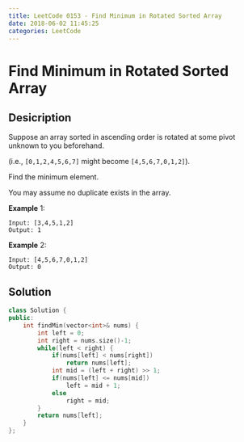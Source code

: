 ```yaml
---
title: LeetCode 0153 - Find Minimum in Rotated Sorted Array
date: 2018-06-02 11:45:25
categories: LeetCode
---
```

# Find Minimum in Rotated Sorted Array

<!--more-->

## Desicription

Suppose an array sorted in ascending order is rotated at some pivot unknown to you beforehand.

(i.e.,  `[0,1,2,4,5,6,7]` might become  `[4,5,6,7,0,1,2]`).

Find the minimum element.

You may assume no duplicate exists in the array.

**Example** 1:

```
Input: [3,4,5,1,2] 
Output: 1
```

**Example** 2:

```
Input: [4,5,6,7,0,1,2]
Output: 0
```

## Solution

```cpp
class Solution {
public:
    int findMin(vector<int>& nums) {
        int left = 0;
        int right = nums.size()-1;
        while(left < right) {
            if(nums[left] < nums[right])
                return nums[left];
            int mid = (left + right) >> 1;
            if(nums[left] <= nums[mid])
                left = mid + 1;
            else
                right = mid;
        }
        return nums[left];
    }
};
```